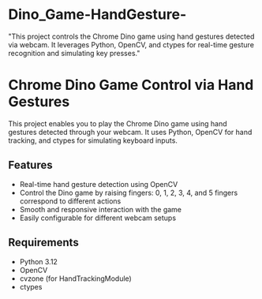 # Dino_Game-HandGesture-
"This project controls the Chrome Dino game using hand gestures detected via webcam. It leverages Python, OpenCV, and ctypes for real-time gesture recognition and simulating key presses."
# Chrome Dino Game Control via Hand Gestures

This project enables you to play the Chrome Dino game using hand gestures detected through your webcam. It uses Python, OpenCV for hand tracking, and ctypes for simulating keyboard inputs.

## Features
- Real-time hand gesture detection using OpenCV
- Control the Dino game by raising fingers: 0, 1, 2, 3, 4, and 5 fingers correspond to different actions
- Smooth and responsive interaction with the game
- Easily configurable for different webcam setups

## Requirements
- Python 3.12
- OpenCV
- cvzone (for HandTrackingModule)
- ctypes
